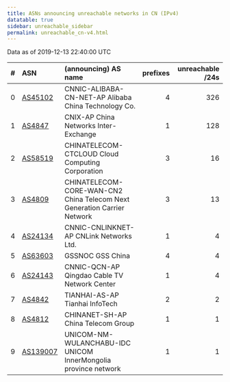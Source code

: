 ```yaml
---
title: ASNs announcing unreachable networks in CN (IPv4)
datatable: true
sidebar: unreachable_sidebar
permalink: unreachable_cn-v4.html
---
```


Data as of 2019-12-13 22:40:00 UTC


<div class="datatable-begin"></div>

|   # | ASN                                      | (announcing) AS name                                                    |   prefixes |   unreachable /24s |
|----:|:-----------------------------------------|:------------------------------------------------------------------------|-----------:|-------------------:|
|   0 | [AS45102](unreachable_AS45102-v4.html)   | CNNIC-ALIBABA-CN-NET-AP Alibaba China Technology Co.                    |          4 |                326 |
|   1 | [AS4847](unreachable_AS4847-v4.html)     | CNIX-AP China Networks Inter-Exchange                                   |          1 |                128 |
|   2 | [AS58519](unreachable_AS58519-v4.html)   | CHINATELECOM-CTCLOUD Cloud Computing Corporation                        |          3 |                 16 |
|   3 | [AS4809](unreachable_AS4809-v4.html)     | CHINATELECOM-CORE-WAN-CN2 China Telecom Next Generation Carrier Network |          3 |                 13 |
|   4 | [AS24134](unreachable_AS24134-v4.html)   | CNNIC-CNLINKNET-AP CNLink Networks Ltd.                                 |          1 |                  4 |
|   5 | [AS63603](unreachable_AS63603-v4.html)   | GSSNOC GSS China                                                        |          4 |                  4 |
|   6 | [AS24143](unreachable_AS24143-v4.html)   | CNNIC-QCN-AP Qingdao Cable TV Network Center                            |          1 |                  4 |
|   7 | [AS4842](unreachable_AS4842-v4.html)     | TIANHAI-AS-AP Tianhai InfoTech                                          |          2 |                  2 |
|   8 | [AS4812](unreachable_AS4812-v4.html)     | CHINANET-SH-AP China Telecom Group                                      |          1 |                  1 |
|   9 | [AS139007](unreachable_AS139007-v4.html) | UNICOM-NM-WULANCHABU-IDC UNICOM InnerMongolia province network          |          1 |                  1 |

<div class="datatable-end"></div>
